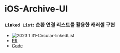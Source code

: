 # iOS-Archive-UI

### `Linked List`: 순환 연결 리스트를 활용한 캐러셀 구현
  - ![2023 1 31-Circular-linkedList](https://user-images.githubusercontent.com/12508578/215762342-2f19a026-81ae-4fe7-bb53-20339f321d8a.gif)
  - [PR](https://github.com/Jinsujin/iOS-Archive-UI/pull/2)
  - [Code](https://github.com/Jinsujin/iOS-Archive-UI/blob/main/UI-Archive/UI-Archive/Carousel/ViewModel/CarouselViewModel.swift)

